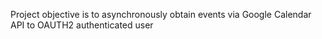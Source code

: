Project objective is to asynchronously obtain events via Google Calendar API to OAUTH2 authenticated user
